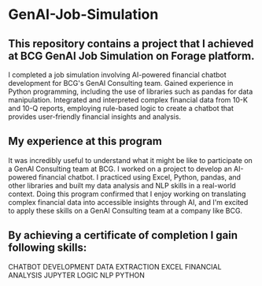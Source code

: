 # GenAI-Job-Simulation
## This repository contains a project that I achieved at BCG GenAI Job Simulation on Forage platform.
I completed a job simulation involving AI-powered financial chatbot development for BCG's GenAI Consulting team.
Gained experience in Python programming, including the use of libraries such as pandas for data manipulation.
Integrated and interpreted complex financial data from 10-K and 10-Q reports, employing rule-based logic to create a chatbot that provides user-friendly financial insights and analysis.

## My experience at this program
It was incredibly useful to understand what it might be like to participate on a GenAI Consulting team at BCG.
I worked on a project to develop an AI-powered financial chatbot. I practiced using Excel, Python, pandas, and other libraries and built my data analysis and NLP skills in a real-world context.
Doing this program confirmed that I enjoy working on translating complex financial data into accessible insights through AI, and I'm excited to apply these skills on a GenAI Consulting team at a company like BCG.

## By achieving a certificate of completion I gain following skills:
CHATBOT DEVELOPMENT
DATA EXTRACTION
EXCEL
FINANCIAL ANALYSIS
JUPYTER
LOGIC
NLP
PYTHON
